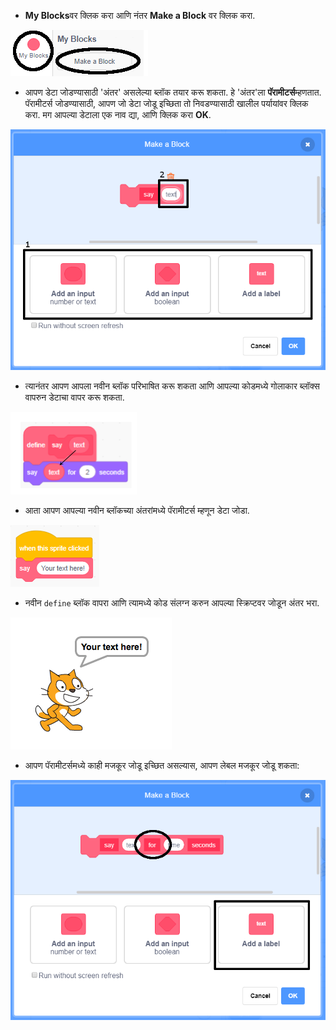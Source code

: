 + **My Blocks**वर क्लिक करा आणि नंतर **Make a Block** वर क्लिक करा.

![माझे ब्लॉक्स](images/my-blocks-annotated.png)

+ आपण डेटा जोडण्यासाठी 'अंतर' असलेल्या ब्लॉक तयार करू शकता. हे 'अंतर'ला **पॅरामीटर्स**म्हणतात. पॅरामीटर्स जोडण्यासाठी, आपण जो डेटा जोडू इच्छिता तो निवडण्यासाठी खालील पर्यायांवर क्लिक करा. मग आपल्या डेटाला एक नाव द्या, आणि क्लिक करा **OK**.

![पॅरामीटर्ससह नवीन ब्लॉक तयार करा](images/parameter-create-annotated.png)

+ त्यानंतर आपण आपला नवीन ब्लॉक परिभाषित करू शकता आणि आपल्या कोडमध्ये गोलाकार ब्लॉक्स वापरुन डेटाचा वापर करू शकता.

![पॅरामीटर्ससह नवीन ब्लॉक परिभाषित करा](images/parameter-define-annotated.png)

+ आता आपण आपल्या नवीन ब्लॉकच्या अंतरांमध्ये पॅरामीटर्स म्हणून डेटा जोडा.

![पॅरामीटर्ससह नवीन ब्लॉक वापरा](images/parameter-use.png)

+ नवीन `define` ब्लॉक वापरा आणि त्यामध्ये कोड संलग्न करुन आपल्या स्क्रिप्टवर जोडून अंतर भरा.

![पॅरामीटर्ससह नवीन ब्लॉकची चाचणी घ्या](images/parameter-test.png)

+ आपण पॅरामीटर्समध्ये काही मजकूर जोडू इच्छित असल्यास, आपण लेबल मजकूर जोडू शकता:

![पॅरामीटर्ससह नवीन ब्लॉक तयार करा](images/parameter-label-text-annotated.png)